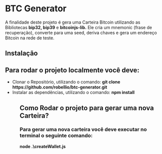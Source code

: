 # BTC Generator

<p>
    A finalidade deste projeto é gera uma Carteira Bitcoin utilizando as Bibliotecas <strong>bip32,  bip39</strong> e <strong>bitcoinjs-lib.</strong>
    Ele cria um mnemonic (frase de recuperação), converte para uma seed, deriva chaves e gera um endereço Bitcoin na rede de teste.
</p>

## Instalação 

## Para rodar o projeto localmente você deve:

<ul>
    <li>Clonar o Repositório, utilizando o comando: <strong>git clone https://github.com/robellio/btc-generator.git</strong> </li>
    <li>Instalar as dependências, utilizando o comando: <strong>npm install</strong></li>
<ul>

## Como Rodar o projeto para gerar uma nova Carteira?

### Para gerar uma nova carteira você deve executar no terminal o seguinte comando:
<p><strong>node .\createWallet.js</strong></p>